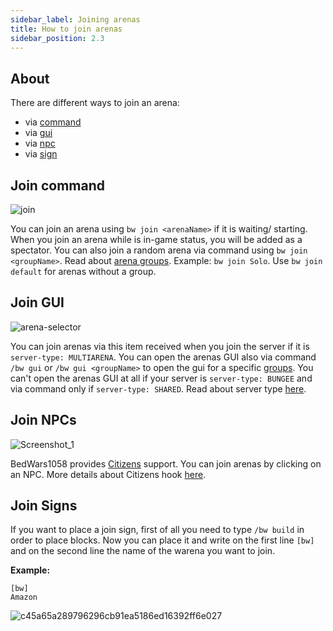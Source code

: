 ```yaml
---
sidebar_label: Joining arenas
title: How to join arenas
sidebar_position: 2.3
---
```

## About
There are different ways to join an arena:
*  via [command](how-to-join-arenas#join-command)
*  via [gui](how-to-join-arenas#join-gui)
*  via [npc](how-to-join-arenas#join-gui)
*  via [sign](how-to-join-arenas#join-signs)

## Join command
![join](/uploads/join.png)

You can join an arena using `bw join <arenaName>` if it is waiting/ starting. When you join an arena while is in-game status, you will be added as a spectator. You can also join a random arena via command using `bw join <groupName>`. Read about [arena groups](arena-groups). Example: `bw join Solo`. Use `bw join default` for arenas without a group.

## Join GUI
![arena-selector](/uploads/arena-selector.png)

You can join arenas via this item received when you join the server if it is `server-type: MULTIARENA`. You can open the arenas GUI also via command `/bw gui` or `/bw gui <groupName>` to open the gui for a specific [groups](arena-groups). You can't open the arenas GUI at all if your server is `server-type: BUNGEE` and via command only if `server-type: SHARED`. Read about server type [here](../configuration/main-configuration#servertype).

## Join NPCs
![Screenshot_1](/uploads/Screenshot_1.png)

BedWars1058 provides [Citizens](https://www.spigotmc.org/resources/13811/) support. You can join arenas by clicking on an NPC. More details about Citizens hook [here](citizens-hook).

## Join Signs
If you want to place a join sign, first of all you need to type `/bw build` in order to place blocks. Now you can place it and write on the first line `[bw]` and on the second line the name of the warena you want to join.

**Example:**
```
[bw]
Amazon
```
![c45a65a289796296cb91ea5186ed16392ff6e027](/uploads/c45a65a289796296cb91ea5186ed16392ff6e027.png)
